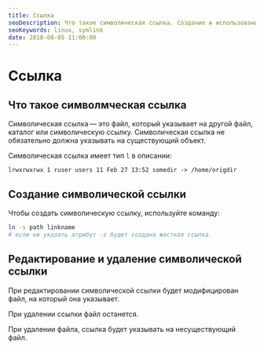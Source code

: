 ```yaml
---
title: Ссылка
seoDescription: Что такое символическая ссылка. Создание и использование символических ссылок в Linux.
seoKeywords: linux, symlink
date: 2018-08-05 11:00:00
---
```

# Ссылка

## Что такое символмческая ссылка

Символическая ссылка — это файл, который указывает на другой файл, каталог или символическую ссылку. Символическая ссылка не обязательно должна указывать на существующий объект.

Символическая ссылка имеет тип `l` в описании:
```
lrwxrwxrwx 1 ruser users 11 Feb 27 13:52 somedir -> /home/origdir
```

## Создание символической ссылки

Чтобы создать символическую ссылку, используйте команду:
```bash
ln -s path linkname 
# если не указать атрибут -s будет создана жесткая ссылка
```

## Редактирование и удаление символической ссылки

При редактировании символической ссылки будет модифицирован файл, на который она указывает. 

При удалении ссылки файл останется. 

При удалении файла, ссылка будет указывать на несуществующий файл.